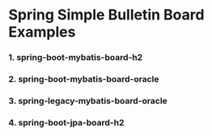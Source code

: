 # Spring Simple Bulletin Board Examples

### 1. spring-boot-mybatis-board-h2

### 2. spring-boot-mybatis-board-oracle

### 3. spring-legacy-mybatis-board-oracle

### 4. spring-boot-jpa-board-h2
